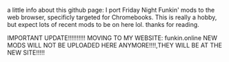 a little info about this github page: I port Friday Night Funkin' mods to the web browser, specificly targeted for Chromebooks. This is really a hobby, but expect lots of recent mods to be on here lol. thanks for reading.

IMPORTANT UPDATE!!!!!!!!!! MOVING TO MY WEBSITE: funkin.online
NEW MODS WILL NOT BE UPLOADED HERE ANYMORE!!!!,THEY WILL BE AT THE NEW SITE!!!!!
